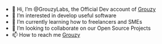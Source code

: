 - 👋 Hi, I’m @GrouzyLabs, the Official Dev account of [Grouzy](https://www.linkedin.com/company/85639758/)
- 👀 I’m interested in develop useful software
- 🌱 I’m currently learning how to freelancers and SMEs
- 💞️ I’m looking to collaborate on our Open Source Projects
- 📫 How to reach me [Grouzy](https://www.linkedin.com/company/85639758/)

<!---
GrouzyLabs/GrouzyLabs is a ✨ special ✨ repository because its `README.md` (this file) appears on your GitHub profile.
You can click the Preview link to take a look at your changes.
--->
